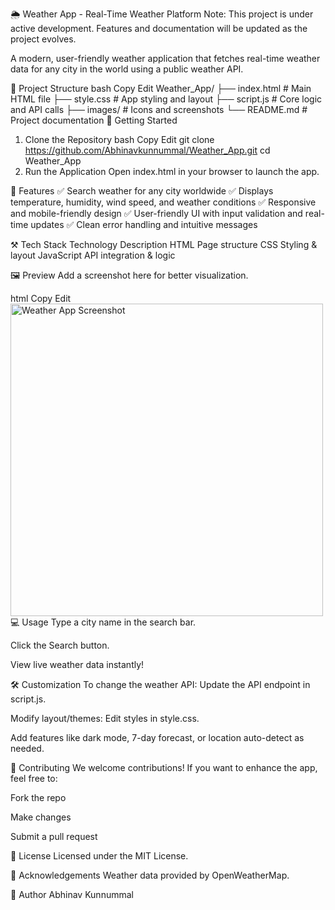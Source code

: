 🌦️ Weather App - Real-Time Weather Platform
Note: This project is under active development. Features and documentation will be updated as the project evolves.

A modern, user-friendly weather application that fetches real-time weather data for any city in the world using a public weather API.

📁 Project Structure
bash
Copy
Edit
Weather_App/
├── index.html       # Main HTML file
├── style.css        # App styling and layout
├── script.js        # Core logic and API calls
├── images/          # Icons and screenshots
└── README.md        # Project documentation
🚀 Getting Started
1. Clone the Repository
bash
Copy
Edit
git clone https://github.com/Abhinavkunnummal/Weather_App.git
cd Weather_App
2. Run the Application
Open index.html in your browser to launch the app.

🌟 Features
✅ Search weather for any city worldwide
✅ Displays temperature, humidity, wind speed, and weather conditions
✅ Responsive and mobile-friendly design
✅ User-friendly UI with input validation and real-time updates
✅ Clean error handling and intuitive messages

⚒️ Tech Stack
Technology	Description
HTML	Page structure
CSS	Styling & layout
JavaScript	API integration & logic

🖼️ Preview
Add a screenshot here for better visualization.

html
Copy
Edit
<img src="images/screenshot.png" alt="Weather App Screenshot" width="500">
💻 Usage
Type a city name in the search bar.

Click the Search button.

View live weather data instantly!

🛠️ Customization
To change the weather API: Update the API endpoint in script.js.

Modify layout/themes: Edit styles in style.css.

Add features like dark mode, 7-day forecast, or location auto-detect as needed.

🤝 Contributing
We welcome contributions!
If you want to enhance the app, feel free to:

Fork the repo

Make changes

Submit a pull request

📄 License
Licensed under the MIT License.

🙏 Acknowledgements
Weather data provided by OpenWeatherMap.

👤 Author
Abhinav Kunnummal

